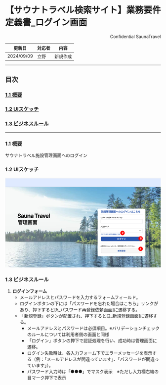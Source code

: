 # 【サウナトラベル検索サイト】業務要件定義書_ログイン画面

<div style="text-align: right;">
Confidential SaunaTravel
</div>

|更新日|対応者|内容|
|-|-|-|
| 2024/09/09 | 立野 | 新規作成 |

***

## 目次
### [1.1 概要](#anchor1)
### [1.2 UIスケッチ](#anchor2)
### [1.3 ビジネスルール](#anchor3)

***

<a id="anchor1"></a>

### 1.1 概要
サウナトラベル施設管理画面へのログイン

<a id="anchor2"></a>

### 1.2 UIスケッチ
![alt text](image/1_ログイン画面.png)

<a id="anchor3"></a>

### 1.3 ビジネスルール

1. **ログインフォーム**
   - メールアドレスとパスワードを入力するフォームフィールド。  
   - ログインボタンの下には「パスワードを忘れた場合はこちら」リンクがあり、押下すると[5_パスワード再登録依頼画面]に遷移する。  
   - 「新規登録」ボタンが配置され、押下すると[2_新規登録画面]に遷移する。
       - メールアドレスとパスワードは必須項目。※バリデーションチェックのルールについては利用者側の画面と同様
       - 「ログイン」ボタンの押下で認証処理を行い、成功時は管理画面に遷移。
       - ログイン失敗時は、各入力フォーム下でエラーメッセージを表示する（例：「メールアドレスが間違っています」、「パスワードが間違っています」）。
       - パスワード入力時は「●●●」でマスク表示　※ただし入力欄右端の目マーク押下で表示
